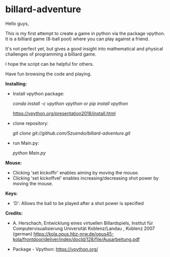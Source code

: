 # billard-adventure

Hello guys, 

This is my first attempt to create a game in python via the package vpython. It is a billiard game (8-ball pool) where you can play against a friend.

It's not perfect yet, but gives a good insight into mathematical and physical challenges of programming a billiard game.

I hope the script can be helpful for others. 

Have fun browsing the code and playing.

**Installing:**
- Install vpython package:

  *conda install -c vpython vpython* or *pip install vpython*

  https://vpython.org/presentation2018/install.html

- clone repository:

  *git clone git://github.com/Szuendo/billard-adventure.git*

- run Main.py: 

  *python Main.py*

**Mouse:**
- Clicking 'set kickoffir' enables aiming by moving the mouse. 
- Clicking 'set kickoffvel' enables increasing/decreasing shot power by moving the mouse. 

**Keys:**
- 'D': Allows the ball to be played after a shot power is specified

**Credits:**

* A. Herschach, Entwicklung eines virtuellen Billardspiels, Institut für Computervisualisierung Universität Koblenz/Landau , Koblenz 2007 (german)
https://kola.opus.hbz-nrw.de/opus45-kola/frontdoor/deliver/index/docId/128/file/Ausarbeitung.pdf

* Package - Vpython: 
https://vpython.org/
